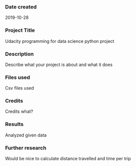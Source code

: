 ### Date created
2019-10-28

### Project Title
Udacity programming for data science python project

### Description
Describe what your project is about and what it does

### Files used
Csv files used

### Credits
Credits what?

### Results
Analyzed given data

### Further research
Would be nice to calculate distance travelled and time per trip